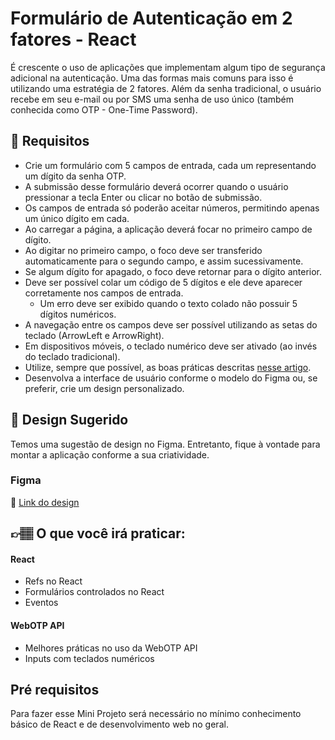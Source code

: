 # Formulário de Autenticação em 2 fatores - React

É crescente o uso de aplicações que implementam algum tipo de segurança adicional na autenticação. Uma das formas mais comuns para isso é utilizando uma estratégia de 2 fatores. Além da senha tradicional, o usuário recebe em seu e-mail ou por SMS uma senha de uso único (também conhecida como OTP - One-Time Password).

## 🔨 Requisitos

- Crie um formulário com 5 campos de entrada, cada um representando um dígito da senha OTP.
- A submissão desse formulário deverá ocorrer quando o usuário pressionar a tecla Enter ou clicar no botão de submissão.
- Os campos de entrada só poderão aceitar números, permitindo apenas um único dígito em cada.
- Ao carregar a página, a aplicação deverá focar no primeiro campo de dígito.
- Ao digitar no primeiro campo, o foco deve ser transferido automaticamente para o segundo campo, e assim sucessivamente.
- Se algum dígito for apagado, o foco deve retornar para o dígito anterior.
- Deve ser possível colar um código de 5 dígitos e ele deve aparecer corretamente nos campos de entrada.
  - Um erro deve ser exibido quando o texto colado não possuir 5 dígitos numéricos.
- A navegação entre os campos deve ser possível utilizando as setas do teclado (ArrowLeft e ArrowRight).
- Em dispositivos móveis, o teclado numérico deve ser ativado (ao invés do teclado tradicional).
- Utilize, sempre que possível, as boas práticas descritas [nesse artigo](https://web.dev/articles/sms-otp-form?hl=pt-br).  
- Desenvolva a interface de usuário conforme o modelo do Figma ou, se preferir, crie um design personalizado. 

## 🎨 Design Sugerido

Temos uma sugestão de design no Figma. Entretanto, fique à vontade para montar a aplicação conforme a sua criatividade.

### Figma

🔗 [Link do design](https://www.figma.com/community/file/1344076293376163434/mini-projeto-formulario-de-autenticacao-em-2-fatores-otp)

## 👉🏽 O que você irá praticar:

#### React

- Refs no React
- Formulários controlados no React
- Eventos

#### WebOTP API

- Melhores práticas no uso da WebOTP API
- Inputs com teclados numéricos


## Pré requisitos

Para fazer esse Mini Projeto será necessário no mínimo conhecimento básico de React e de desenvolvimento web no geral.